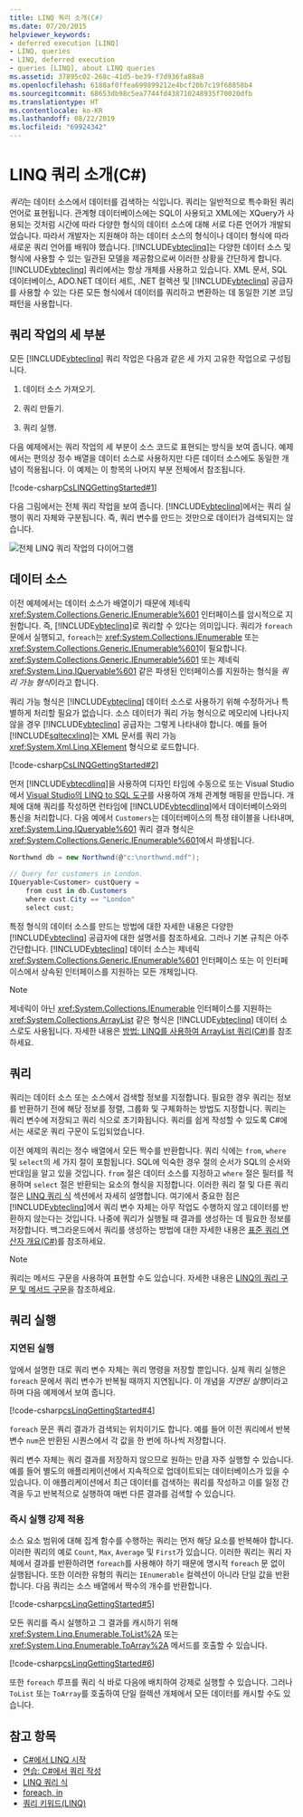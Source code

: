 ```yaml
---
title: LINQ 쿼리 소개(C#)
ms.date: 07/20/2015
helpviewer_keywords:
- deferred execution [LINQ]
- LINQ, queries
- LINQ, deferred execution
- queries [LINQ], about LINQ queries
ms.assetid: 37895c02-268c-41d5-be39-f7d936fa88a8
ms.openlocfilehash: 6188af0ffea699899212e4bcf20b7c19f68858b4
ms.sourcegitcommit: 68653db98c5ea7744fd438710248935f70020dfb
ms.translationtype: HT
ms.contentlocale: ko-KR
ms.lasthandoff: 08/22/2019
ms.locfileid: "69924342"
---
```

# <a name="introduction-to-linq-queries-c"></a>LINQ 쿼리 소개(C#)
*쿼리*는 데이터 소스에서 데이터를 검색하는 식입니다. 쿼리는 일반적으로 특수화된 쿼리 언어로 표현됩니다. 관계형 데이터베이스에는 SQL이 사용되고 XML에는 XQuery가 사용되는 것처럼 시간에 따라 다양한 형식의 데이터 소스에 대해 서로 다른 언어가 개발되었습니다. 따라서 개발자는 지원해야 하는 데이터 소스의 형식이나 데이터 형식에 따라 새로운 쿼리 언어를 배워야 했습니다. [!INCLUDE[vbteclinq](~/includes/vbteclinq-md.md)]는 다양한 데이터 소스 및 형식에 사용할 수 있는 일관된 모델을 제공함으로써 이러한 상황을 간단하게 합니다. [!INCLUDE[vbteclinq](~/includes/vbteclinq-md.md)] 쿼리에서는 항상 개체를 사용하고 있습니다. XML 문서, SQL 데이터베이스, ADO.NET 데이터 세트, .NET 컬렉션 및 [!INCLUDE[vbteclinq](~/includes/vbteclinq-md.md)] 공급자를 사용할 수 있는 다른 모든 형식에서 데이터를 쿼리하고 변환하는 데 동일한 기본 코딩 패턴을 사용합니다.  
  
## <a name="three-parts-of-a-query-operation"></a>쿼리 작업의 세 부분  
 모든 [!INCLUDE[vbteclinq](~/includes/vbteclinq-md.md)] 쿼리 작업은 다음과 같은 세 가지 고유한 작업으로 구성됩니다.  
  
1. 데이터 소스 가져오기.  
  
2. 쿼리 만들기.  
  
3. 쿼리 실행.  
  
 다음 예제에서는 쿼리 작업의 세 부분이 소스 코드로 표현되는 방식을 보여 줍니다. 예제에서는 편의상 정수 배열을 데이터 소스로 사용하지만 다른 데이터 소스에도 동일한 개념이 적용됩니다. 이 예제는 이 항목의 나머지 부분 전체에서 참조됩니다.  
  
 [!code-csharp[CsLINQGettingStarted#1](~/samples/snippets/csharp/VS_Snippets_VBCSharp/CsLINQGettingStarted/CS/Class1.cs#1)]  
  
 다음 그림에서는 전체 쿼리 작업을 보여 줍니다. [!INCLUDE[vbteclinq](~/includes/vbteclinq-md.md)]에서는 쿼리 실행이 쿼리 자체와 구분됩니다. 즉, 쿼리 변수를 만드는 것만으로 데이터가 검색되지는 않습니다.  
  
 ![전체 LINQ 쿼리 작업의 다이어그램](./media/introduction-to-linq-queries/linq-query-complete-operation.png)  
  
## <a name="the-data-source"></a>데이터 소스  
 이전 예제에서는 데이터 소스가 배열이기 때문에 제네릭 <xref:System.Collections.Generic.IEnumerable%601> 인터페이스를 암시적으로 지원합니다. 즉, [!INCLUDE[vbteclinq](~/includes/vbteclinq-md.md)]로 쿼리할 수 있다는 의미입니다. 쿼리가 `foreach` 문에서 실행되고, `foreach`는 <xref:System.Collections.IEnumerable> 또는 <xref:System.Collections.Generic.IEnumerable%601>이 필요합니다. <xref:System.Collections.Generic.IEnumerable%601> 또는 제네릭 <xref:System.Linq.IQueryable%601> 같은 파생된 인터페이스를 지원하는 형식을 *쿼리 가능 형식*이라고 합니다.  
  
 쿼리 가능 형식은 [!INCLUDE[vbteclinq](~/includes/vbteclinq-md.md)] 데이터 소스로 사용하기 위해 수정하거나 특별하게 처리할 필요가 없습니다. 소스 데이터가 쿼리 가능 형식으로 메모리에 나타나지 않을 경우 [!INCLUDE[vbteclinq](~/includes/vbteclinq-md.md)] 공급자는 그렇게 나타내야 합니다. 예를 들어 [!INCLUDE[sqltecxlinq](~/includes/sqltecxlinq-md.md)]는 XML 문서를 쿼리 가능 <xref:System.Xml.Linq.XElement> 형식으로 로드합니다.  
  
 [!code-csharp[CsLINQGettingStarted#2](~/samples/snippets/csharp/VS_Snippets_VBCSharp/CsLINQGettingStarted/CS/Class1.cs#2)]  
  
 먼저 [!INCLUDE[vbtecdlinq](~/includes/vbtecdlinq-md.md)]을 사용하여 디자인 타임에 수동으로 또는 Visual Studio에서 [Visual Studio의 LINQ to SQL 도구](/visualstudio/data-tools/linq-to-sql-tools-in-visual-studio2)를 사용하여 개체 관계형 매핑을 만듭니다. 개체에 대해 쿼리를 작성하면 런타임에 [!INCLUDE[vbtecdlinq](~/includes/vbtecdlinq-md.md)]에서 데이터베이스와의 통신을 처리합니다. 다음 예에서 `Customers`는 데이터베이스의 특정 테이블을 나타내며, <xref:System.Linq.IQueryable%601> 쿼리 결과 형식은 <xref:System.Collections.Generic.IEnumerable%601>에서 파생됩니다.  
  
```csharp  
Northwnd db = new Northwnd(@"c:\northwnd.mdf");  
  
// Query for customers in London.  
IQueryable<Customer> custQuery =  
    from cust in db.Customers  
    where cust.City == "London"  
    select cust;  
```  
  
 특정 형식의 데이터 소스를 만드는 방법에 대한 자세한 내용은 다양한 [!INCLUDE[vbteclinq](~/includes/vbteclinq-md.md)] 공급자에 대한 설명서를 참조하세요. 그러나 기본 규칙은 아주 간단합니다. [!INCLUDE[vbteclinq](~/includes/vbteclinq-md.md)] 데이터 소스는 제네릭 <xref:System.Collections.Generic.IEnumerable%601> 인터페이스 또는 이 인터페이스에서 상속된 인터페이스를 지원하는 모든 개체입니다.  
  
> [!NOTE]
> 제네릭이 아닌 <xref:System.Collections.IEnumerable> 인터페이스를 지원하는 <xref:System.Collections.ArrayList> 같은 형식은 [!INCLUDE[vbteclinq](~/includes/vbteclinq-md.md)] 데이터 소스로도 사용됩니다. 자세한 내용은 [방법: LINQ를 사용하여 ArrayList 쿼리(C#)](./how-to-query-an-arraylist-with-linq.md)를 참조하세요.  
  
## <a name="query"></a> 쿼리  
 쿼리는 데이터 소스 또는 소스에서 검색할 정보를 지정합니다. 필요한 경우 쿼리는 정보를 반환하기 전에 해당 정보를 정렬, 그룹화 및 구체화하는 방법도 지정합니다. 쿼리는 쿼리 변수에 저장되고 쿼리 식으로 초기화됩니다. 쿼리를 쉽게 작성할 수 있도록 C#에서는 새로운 쿼리 구문이 도입되었습니다.  
  
 이전 예제의 쿼리는 정수 배열에서 모든 짝수를 반환합니다. 쿼리 식에는 `from`, `where` 및 `select`의 세 가지 절이 포함됩니다. SQL에 익숙한 경우 절의 순서가 SQL의 순서와 반대임을 알고 있을 것입니다. `from` 절은 데이터 소스를 지정하고 `where` 절은 필터를 적용하며 `select` 절은 반환되는 요소의 형식을 지정합니다. 이러한 쿼리 절 및 다른 쿼리 절은 [LINQ 쿼리 식](../../linq-query-expressions/index.md) 섹션에서 자세히 설명합니다. 여기에서 중요한 점은 [!INCLUDE[vbteclinq](~/includes/vbteclinq-md.md)]에서 쿼리 변수 자체는 아무 작업도 수행하지 않고 데이터를 반환하지 않는다는 것입니다. 나중에 쿼리가 실행될 때 결과를 생성하는 데 필요한 정보를 저장합니다. 백그라운드에서 쿼리를 생성하는 방법에 대한 자세한 내용은 [표준 쿼리 연산자 개요(C#)](./standard-query-operators-overview.md)를 참조하세요.  
  
> [!NOTE]
> 쿼리는 메서드 구문을 사용하여 표현할 수도 있습니다. 자세한 내용은 [LINQ의 쿼리 구문 및 메서드 구문](./query-syntax-and-method-syntax-in-linq.md)을 참조하세요.  
  
## <a name="query-execution"></a>쿼리 실행  
  
### <a name="deferred-execution"></a>지연된 실행  
 앞에서 설명한 대로 쿼리 변수 자체는 쿼리 명령을 저장할 뿐입니다. 실제 쿼리 실행은 `foreach` 문에서 쿼리 변수가 반복될 때까지 지연됩니다. 이 개념을 *지연된 실행*이라고 하며 다음 예제에서 보여 줍니다.  
  
 [!code-csharp[csLinqGettingStarted#4](~/samples/snippets/csharp/VS_Snippets_VBCSharp/CsLINQGettingStarted/CS/Class1.cs#4)]  
  
 `foreach` 문은 쿼리 결과가 검색되는 위치이기도 합니다. 예를 들어 이전 쿼리에서 반복 변수 `num`은 반환된 시퀀스에서 각 값을 한 번에 하나씩 저장합니다.  
  
 쿼리 변수 자체는 쿼리 결과를 저장하지 않으므로 원하는 만큼 자주 실행할 수 있습니다. 예를 들어 별도의 애플리케이션에서 지속적으로 업데이트되는 데이터베이스가 있을 수 있습니다. 이 애플리케이션에서 최근 데이터를 검색하는 쿼리를 작성하고 이를 일정 간격을 두고 반복적으로 실행하여 매번 다른 결과를 검색할 수 있습니다.  
  
### <a name="forcing-immediate-execution"></a>즉시 실행 강제 적용  
 소스 요소 범위에 대해 집계 함수를 수행하는 쿼리는 먼저 해당 요소를 반복해야 합니다. 이러한 쿼리의 예로 `Count`, `Max`, `Average` 및 `First`가 있습니다. 이러한 쿼리는 쿼리 자체에서 결과를 반환하려면 `foreach`를 사용해야 하기 때문에 명시적 `foreach` 문 없이 실행됩니다. 또한 이러한 유형의 쿼리는 `IEnumerable` 컬렉션이 아니라 단일 값을 반환합니다. 다음 쿼리는 소스 배열에서 짝수의 개수를 반환합니다.  
  
 [!code-csharp[csLinqGettingStarted#5](~/samples/snippets/csharp/VS_Snippets_VBCSharp/CsLINQGettingStarted/CS/Class1.cs#5)]  
  
 모든 쿼리를 즉시 실행하고 그 결과를 캐시하기 위해 <xref:System.Linq.Enumerable.ToList%2A> 또는 <xref:System.Linq.Enumerable.ToArray%2A> 메서드를 호출할 수 있습니다.  
  
 [!code-csharp[csLinqGettingStarted#6](~/samples/snippets/csharp/VS_Snippets_VBCSharp/CsLINQGettingStarted/CS/Class1.cs#6)]  
  
 또한 `foreach` 루프를 쿼리 식 바로 다음에 배치하여 강제로 실행할 수 있습니다. 그러나 `ToList` 또는 `ToArray`를 호출하여 단일 컬렉션 개체에서 모든 데이터를 캐시할 수도 있습니다.  
  
## <a name="see-also"></a>참고 항목

- [C#에서 LINQ 시작](./getting-started-with-linq.md)
- [연습: C#에서 쿼리 작성](./walkthrough-writing-queries-linq.md)
- [LINQ 쿼리 식](../../linq-query-expressions/index.md)
- [foreach, in](../../../language-reference/keywords/foreach-in.md)
- [쿼리 키워드(LINQ)](../../../language-reference/keywords/query-keywords.md)
